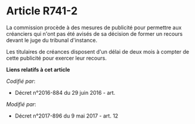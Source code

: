 # Article R741-2

La commission procède à des mesures de publicité pour permettre aux créanciers qui n'ont pas été avisés de sa décision de
former un recours devant le juge du tribunal d'instance.

Les titulaires de créances disposent d'un délai de deux mois à compter de cette publicité pour exercer leur recours.

**Liens relatifs à cet article**

_Codifié par_:

  - Décret n°2016-884 du 29 juin 2016 - art.

_Modifié par_:

  - Décret n°2017-896 du 9 mai 2017 - art. 12
